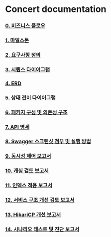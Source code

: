 # Concert documentation

### [0. 비즈니스 플로우](https://github.com/pbg0205/concert/wiki/(00)-%EB%B9%84%EC%A6%88%EB%8B%88%EC%8A%A4-%EC%A0%84%EC%B2%B4-%ED%94%8C%EB%A1%9C%EC%9A%B0)
### [1. 마일스톤](https://github.com/pbg0205/concert/wiki/(01)-%EB%A7%88%EC%9D%BC%EC%8A%A4%ED%86%A4)
### [2. 요구사항 정의](https://github.com/pbg0205/concert/wiki/(02)-%EC%9A%94%EA%B5%AC%EC%82%AC%ED%95%AD-%EC%A0%95%EC%9D%98)
### [3. 시퀀스 다이어그램](https://github.com/pbg0205/concert/wiki/(03)-%EC%8B%9C%ED%80%80%EC%8A%A4-%EB%8B%A4%EC%9D%B4%EC%96%B4%EA%B7%B8%EB%9E%A8)
### [4. ERD](https://github.com/pbg0205/concert/wiki/(04)-ERD)
### [5. 상태 전이 다이어그램](https://github.com/pbg0205/concert/wiki/(05)-%EC%83%81%ED%83%9C-%EC%A0%84%EC%9D%B4-%EB%8B%A4%EC%9D%B4%EC%96%B4%EA%B7%B8%EB%9E%A8)
### [6. 패키지 구성 및 의존성 구조](https://github.com/pbg0205/concert/wiki/(06)-%ED%8C%A8%ED%82%A4%EC%A7%80-%EA%B5%AC%EC%84%B1-%EB%B0%8F-%EC%9D%98%EC%A1%B4%EC%84%B1-%EA%B5%AC%EC%A1%B0)
### [7. API 명세](https://github.com/pbg0205/concert/wiki/(07)-API-%EB%AA%85%EC%84%B8)
### [8. Swagger 스크린샷 첨부 및 실행 방법](https://github.com/pbg0205/concert/wiki/(08)-swagger-%EC%8A%A4%ED%81%AC%EB%A6%B0%EC%83%B7-%EB%B0%8F-%ED%94%84%EB%A1%9C%EC%A0%9D%ED%8A%B8-%EC%8B%A4%ED%96%89-%EB%B0%A9%EB%B2%95)
### [9. 동시성 제어 보고서](https://github.com/pbg0205/concert/wiki/(09)-%EB%8F%99%EC%8B%9C%EC%84%B1-%EC%A0%9C%EC%96%B4-%EB%B3%B4%EA%B3%A0%EC%84%9C)
### [10. 캐싱 검토 보고서](https://github.com/pbg0205/concert/wiki/(10)-%EC%BA%90%EC%8B%9C-%EB%B3%B4%EA%B3%A0%EC%84%9C)
### [11. 인덱스 적용 보고서](https://github.com/pbg0205/concert/wiki/(11)-%EC%9D%B8%EB%8D%B1%EC%8A%A4-%EA%B0%9C%EC%84%A0-%EB%B3%B4%EA%B3%A0%EC%84%9C)
### [12. 서비스 구조 개선 검토 보고서](https://github.com/pbg0205/concert/wiki/(12)-%EA%B2%B0%EC%A0%9C-%ED%94%84%EB%A1%9C%EC%84%B8%EC%8A%A4-%EA%B5%AC%EC%A1%B0-%EA%B0%9C%EC%84%A0-%EB%B3%B4%EA%B3%A0%EC%84%9C)
### [13. HikariCP 개선 보고서](https://github.com/pbg0205/concert/wiki/(12)-%EA%B2%B0%EC%A0%9C-%ED%94%84%EB%A1%9C%EC%84%B8%EC%8A%A4-%EA%B5%AC%EC%A1%B0-%EA%B0%9C%EC%84%A0-%EB%B3%B4%EA%B3%A0%EC%84%9C)
### [14. 시나리오 테스트 및 진단 보고서](https://github.com/pbg0205/concert/wiki/(14)-%EC%8B%9C%EB%82%98%EB%A6%AC%EC%98%A4-%ED%85%8C%EC%8A%A4%ED%8A%B8)

